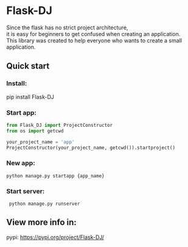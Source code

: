 # Flask-DJ
 
 Since the flask has no strict project architecture, <br>
 it is easy for beginners to get confused when creating an application.<br>
 This library was created to help everyone who wants to create a small application.<br>
 
 ## Quick start
 ### Install:
 pip install Flask-DJ
 ### Start app:

 ```python
from Flask_DJ import ProjectConstructor
from os import getcwd

your_project_name = 'app'
ProjectConstructor(your_project_name, getcwd()).startproject()
```
 ### New app:
 
   ```shell script
 python manage.py startapp {app_name}
```

### Start server:

```shell script
 python manage.py runserver
```
 
 ## View more info in:
 pypi: https://pypi.org/project/Flask-DJ/<br>
